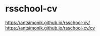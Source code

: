 # rsschool-cv
https://antsimonik.github.io/rsschool-cv/
https://antsimonik.github.io/rsschool-cv/cv
